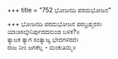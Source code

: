 +++
title = "752 ಭೋಜನದಿ ಪರಮಭೋಜನ"

+++
ಭೋಜನದಿ ಪರಮಭೋಜನ ಪರಬ್ರಹ್ಮರಸ।  
ಯಾಚಿಸಲ್ಕೇನಿರ್ಪುದದನುಂಡ ಬಳಿಕ?॥  
ತ್ಯಾಜಕ ತ್ಯಾಗ ಸಂತ್ಯಾಜ್ಯ ಭೇದಗಳಿರದೆ।  
ರಾಜ ನೀಂ ಜಗಕೆಲ್ಲ - ಮಂಕುತಿಮ್ಮ॥  
